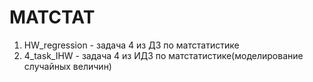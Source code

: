 # МАТСТАТ
1. HW_regression - задача 4 из ДЗ по матстатистике
2. 4_task_IHW - задача 4 из ИДЗ по матстатистике(моделирование случайных величин)

